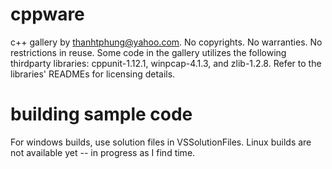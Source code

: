 cppware
=======
c++ gallery by thanhtphung@yahoo.com. No copyrights. No warranties. No restrictions in reuse.
Some code in the gallery utilizes the following thirdparty libraries: cppunit-1.12.1, winpcap-4.1.3,
and zlib-1.2.8. Refer to the libraries' READMEs for licensing details.

building sample code
====================
For windows builds, use solution files in VSSolutionFiles.
Linux builds are not available yet -- in progress as I find time.
